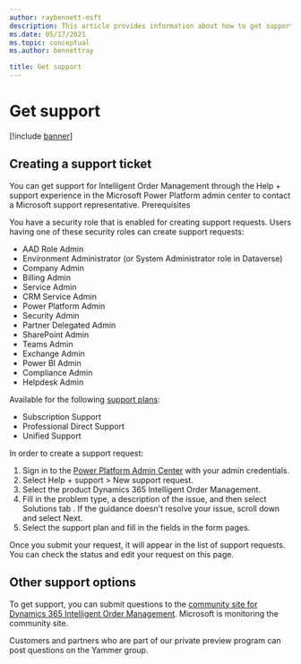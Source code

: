 ```yaml
---
author: raybennett-msft
description: This article provides information about how to get support for Dynamics 365 Intelligent Order Management.
ms.date: 05/17/2021
ms.topic: conceptual
ms.author: bennettray

title: Get support
---
```



# Get support

[!include [banner](includes/banner.md)]

## Creating a support ticket

You can get support for Intelligent Order Management through the Help + support experience in the Microsoft Power Platform admin center to contact a Microsoft support representative.
Prerequisites

You have a security role that is enabled for creating support requests. Users having one of these security roles can create support requests:

*	AAD Role Admin
*	Environment Administrator (or System Administrator role in Dataverse)
*	Company Admin
*	Billing Admin
*	Service Admin
*	CRM Service Admin
*	Power Platform Admin
*	Security Admin
*	Partner Delegated Admin
*	SharePoint Admin
*	Teams Admin
*	Exchange Admin
*	Power BI Admin
*	Compliance Admin
*	Helpdesk Admin

Available for the following [support plans](https://www.microsoft.com/dynamics365/support):

*	Subscription Support
*	Professional Direct Support
*	Unified Support

In order to create a support request:

1. Sign in to the [Power Platform Admin Center](https://admin.powerplatform.microsoft.com) with your admin credentials.
1. Select Help + support > New support request.
1. Select the product Dynamics 365 Intelligent Order Management. 
1. Fill in the problem type, a description of the issue, and then select Solutions tab . If the guidance doesn't resolve your issue, scroll down and select Next.
1. Select the support plan and fill in the fields in the form pages.

 
Once you submit your request, it will appear in the list of support requests. You can check the status and edit your request on this page.

 
## Other support options

To get support, you can submit questions to the [community site for Dynamics 365 Intelligent Order Management](https://community.dynamics.com/365/dynamics-365-intelligent-order-management). Microsoft is monitoring the community site. 

Customers and partners who are part of our private preview program can post questions on the Yammer group. 